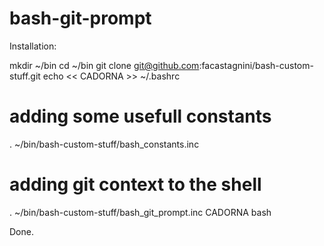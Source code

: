 bash-git-prompt
===============


Installation:

mkdir ~/bin
cd ~/bin
git clone git@github.com:facastagnini/bash-custom-stuff.git
echo << CADORNA >> ~/.bashrc
# adding some usefull constants
. ~/bin/bash-custom-stuff/bash_constants.inc
# adding git context to the shell
. ~/bin/bash-custom-stuff/bash_git_prompt.inc
CADORNA
bash

Done.
